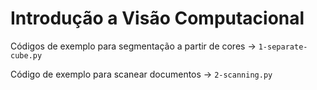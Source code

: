# Introdução a Visão Computacional

Códigos de exemplo para segmentação a partir de cores -> `1-separate-cube.py`

Código de exemplo para scanear documentos -> `2-scanning.py`
